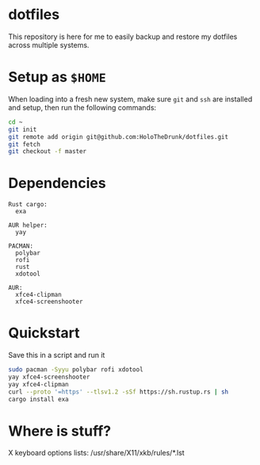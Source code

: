 # dotfiles
This repository is here for me to easily backup and restore my dotfiles across multiple systems.

# Setup as `$HOME`
When loading into a fresh new system, make sure `git` and `ssh` are installed and setup, then run the following commands:
```sh
cd ~
git init
git remote add origin git@github.com:HoloTheDrunk/dotfiles.git
git fetch
git checkout -f master
```

# Dependencies
```
Rust cargo:
  exa

AUR helper:
  yay

PACMAN:
  polybar
  rofi
  rust
  xdotool

AUR:
  xfce4-clipman
  xfce4-screenshooter
```

# Quickstart
Save this in a script and run it
```bash
sudo pacman -Syyu polybar rofi xdotool
yay xfce4-screenshooter
yay xfce4-clipman
curl --proto '=https' --tlsv1.2 -sSf https://sh.rustup.rs | sh
cargo install exa
```

# Where is stuff?
X keyboard options lists: /usr/share/X11/xkb/rules/*.lst
